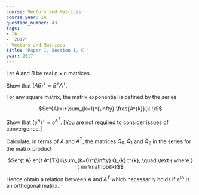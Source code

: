 ```yaml
---
course: Vectors and Matrices
course_year: IA
question_number: 43
tags:
- IA
- '2017'
- Vectors and Matrices
title: 'Paper 1, Section I, C '
year: 2017
---
```




Let $A$ and $B$ be real $n \times n$ matrices.

Show that $(A B)^{T}=B^{T} A^{T}$.

For any square matrix, the matrix exponential is defined by the series

$$e^{A}=I+\sum_{k=1}^{\infty} \frac{A^{k}}{k !}$$

Show that $\left(e^{A}\right)^{T}=e^{A^{T}}$. [You are not required to consider issues of convergence.]

Calculate, in terms of $A$ and $A^{T}$, the matrices $Q_{0}, Q_{1}$ and $Q_{2}$ in the series for the matrix product

$$e^{t A} e^{t A^{T}}=\sum_{k=0}^{\infty} Q_{k} t^{k}, \quad \text { where } t \in \mathbb{R}$$

Hence obtain a relation between $A$ and $A^{T}$ which necessarily holds if $e^{t A}$ is an orthogonal matrix.